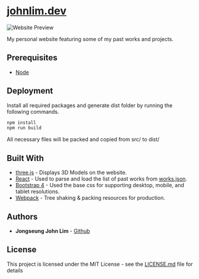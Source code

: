 # [johnlim.dev](https://johnlim.dev/)

![Website Preview](https://user-images.githubusercontent.com/4276174/66977915-9e007b80-f05c-11e9-8631-610cb9621104.png "Website Preview")

My personal website featuring some of my past works and projects.

## Prerequisites

* [Node](https://nodejs.org/en/)

## Deployment

Install all required packages and generate dist folder by running the following commands.

```bash
npm install
npm run build
```

All necessary files will be packed and copied from src/ to dist/

## Built With

* [three.js](https://github.com/mrdoob/three.js/) - Displays 3D Models on the website.
* [React](https://reactjs.org/) - Used to parse and load the list of past works from [works.json](src/works.json).
* [Bootstrap 4](https://github.com/twbs/bootstrap) - Used the base css for supporting desktop, mobile, and tablet resolutions.
* [Webpack](https://github.com/webpack/webpack) - Tree shaking & packing resources for production.

## Authors

* **Jongseung John Lim** - [Github](https://github.com/penandlim)

## License

This project is licensed under the MIT License - see the [LICENSE.md](LICENSE.md) file for details
